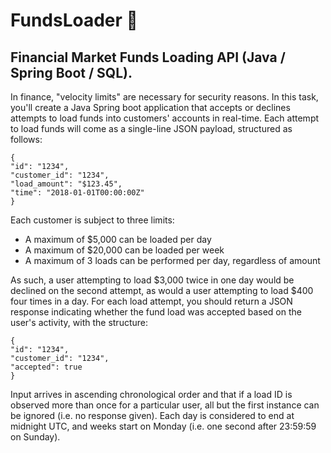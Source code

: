 # FundsLoader 💸
## Financial Market Funds Loading API (Java / Spring Boot / SQL).

In finance, "velocity limits" are necessary for security reasons. In this task, you'll create a Java Spring boot application
that accepts or declines attempts to load funds into customers' accounts in real-time. Each attempt to load funds will come as a
single-line JSON payload, structured as follows:
```
{
"id": "1234",
"customer_id": "1234",
"load_amount": "$123.45",
"time": "2018-01-01T00:00:00Z"
}
```

Each customer is subject to three limits:
* A maximum of $5,000 can be loaded per day
* A maximum of $20,000 can be loaded per week
* A maximum of 3 loads can be performed per day, regardless of amount

As such, a user attempting to load $3,000 twice in one day would be declined on the second attempt, as would a user attempting
to load $400 four times in a day. For each load attempt, you should return a JSON response indicating whether the fund load was
accepted based on the user's activity, with the structure:
```
{
"id": "1234",
"customer_id": "1234",
"accepted": true
}
```

Input arrives in ascending chronological order and that if a load ID is observed more than once for a particular user, all but the
first instance can be ignored (i.e. no response given). Each day is considered to end at midnight UTC, and weeks start on Monday
(i.e. one second after 23:59:59 on Sunday).
